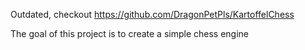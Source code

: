 Outdated, checkout https://github.com/DragonPetPls/KartoffelChess

The goal of this project is to create a simple chess engine
